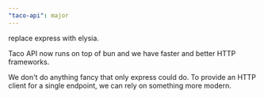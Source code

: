 ```yaml
---
"taco-api": major
---
```


replace express with elysia.

Taco API now runs on top of bun and we have faster and better HTTP frameworks.

We don't do anything fancy that only express could do. To provide an HTTP client for a single endpoint, we can rely on something more modern.
